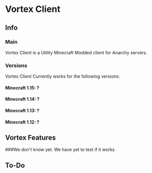 # Vortex Client
## Info
### Main
Vortex Client is a Utility Minecraft Modded client for Anarchy servers.
### Versions
Vortex Client Currently works for the following versions: 
#### Minecraft 1.15: ?
#### Minecraft 1.14: ?
#### Minecraft 1.13: ?
#### Minecraft 1.12: ?
## Vortex Features 
###We don't know yet. We have yet to test if it works
## To-Do


